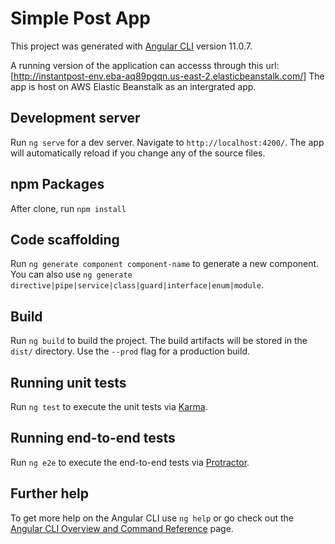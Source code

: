# Simple Post App

This project was generated with [Angular CLI](https://github.com/angular/angular-cli) version 11.0.7.

A running version of the application can accesss through this url:[http://instantpost-env.eba-aq89pgqn.us-east-2.elasticbeanstalk.com/]
The app is host on AWS Elastic Beanstalk as an intergrated app.

## Development server

Run `ng serve` for a dev server. Navigate to `http://localhost:4200/`. The app will automatically reload if you change any of the source files.

## npm Packages

After clone, run `npm install`

## Code scaffolding

Run `ng generate component component-name` to generate a new component. You can also use `ng generate directive|pipe|service|class|guard|interface|enum|module`.

## Build

Run `ng build` to build the project. The build artifacts will be stored in the `dist/` directory. Use the `--prod` flag for a production build.

## Running unit tests

Run `ng test` to execute the unit tests via [Karma](https://karma-runner.github.io).

## Running end-to-end tests

Run `ng e2e` to execute the end-to-end tests via [Protractor](http://www.protractortest.org/).

## Further help

To get more help on the Angular CLI use `ng help` or go check out the [Angular CLI Overview and Command Reference](https://angular.io/cli) page.
